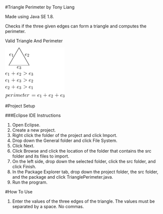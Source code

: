 #Triangle Perimeter by Tony Liang

Made using Java SE 1.8.

Checks if the three given edges can form a triangle and computes the perimeter.

Valid Triangle And Perimeter

![alt text][logo]

[logo]: https://github.com/tliang1/Java-Practice/raw/master/Practice/Intro-To-Java-8th-Ed-Daniel-Y.-Liang/Chapter-3/Chapter03P25/images/instructions/valid_triangle_and_perimeter.png "Valid Triangle And Perimeter"

#Project Setup

###Eclipse IDE Instructions
1. Open Eclipse.
2. Create a new project.
3. Right click the folder of the project and click Import.
4. Drop down the General folder and click File System.
5. Click Next.
6. Click Browse and click the location of the folder that contains the src folder and its files to import.
7. On the left side, drop down the selected folder, click the src folder, and click Finish.
8. In the Package Explorer tab, drop down the project folder, the src folder, and the package and click TrianglePerimeter.java.
9. Run the program.

#How To Use
1. Enter the values of the three edges of the triangle. The values must be separated by a space. No commas.